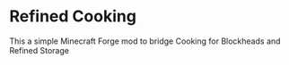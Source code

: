 # Refined Cooking

This a simple Minecraft Forge mod to bridge Cooking for Blockheads and Refined Storage
